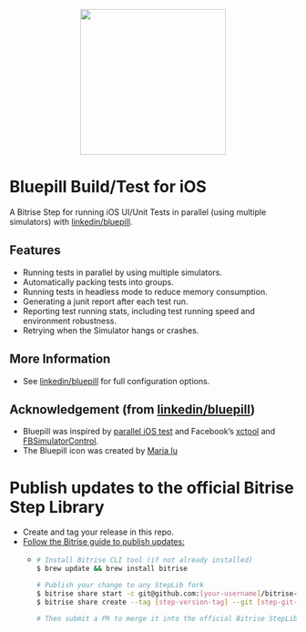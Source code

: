 <p align="center">
  <img width="256" height="256" src="https://i.imgur.com/3RIso4i.png">
</p>

# Bluepill Build/Test for iOS

A Bitrise Step for running iOS UI/Unit Tests in parallel (using multiple simulators) with [linkedin/bluepill](https://github.com/linkedin/bluepill).

## Features

- Running tests in parallel by using multiple simulators.
- Automatically packing tests into groups.
- Running tests in headless mode to reduce memory consumption.
- Generating a junit report after each test run.
- Reporting test running stats, including test running speed and environment robustness.
- Retrying when the Simulator hangs or crashes.

## More Information
- See [linkedin/bluepill](https://github.com/linkedin/bluepill) for full configuration options.

## Acknowledgement (from [linkedin/bluepill](https://github.com/linkedin/bluepill))
- Bluepill was inspired by [parallel iOS test](https://github.com/plu/parallel_ios_tests) and Facebook’s [xctool](https://github.com/facebook/xctool) and [FBSimulatorControl](https://github.com/facebook/FBSimulatorControl).
- The Bluepill icon was created by [Maria Iu](https://www.linkedin.com/in/mariaiu/)

# Publish updates to the official Bitrise Step Library
- Create and tag your release in this repo.
- [Follow the Bitrise guide to publish updates:](https://devcenter.bitrise.io/contributors/create-your-own-step/#sharing-a-new-step)
  - ```bash
    # Install Bitrise CLI tool (if not already installed)
    $ brew update && brew install bitrise

    # Publish your change to any StepLib fork
    $ bitrise share start -c git@github.com:[your-username]/bitrise-steplib.git
    $ bitrise share create --tag [step-version-tag] --git [step-git-uri].git --stepid [step-id]
    
    # Then submit a PR to merge it into the official Bitrise StepLib
    ```
